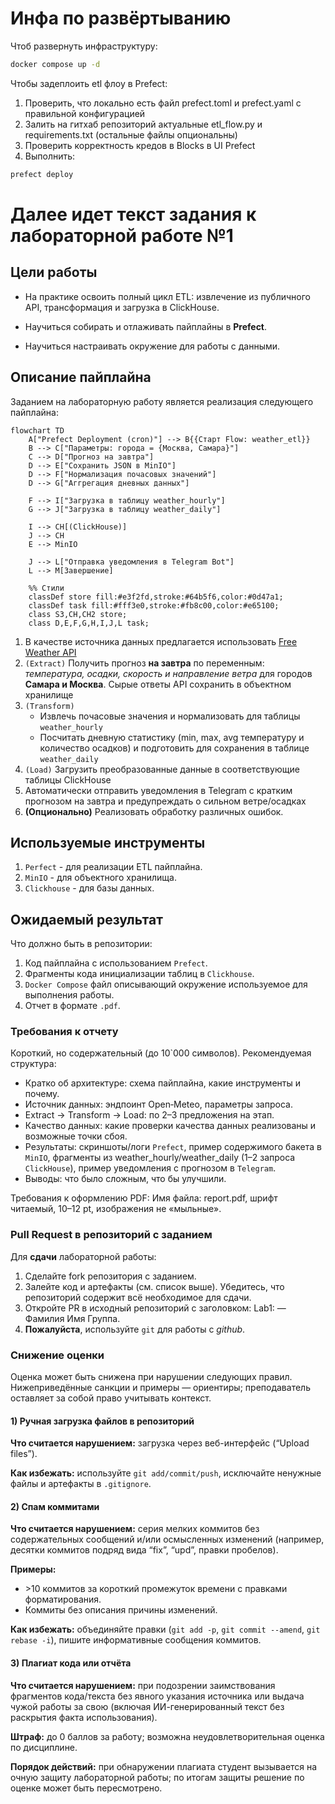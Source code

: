 # Инфа по развёртыванию

Чтоб развернуть инфраструктуру:

```bash
docker compose up -d
```

Чтобы задеплоить etl флоу в Prefect:

1. Проверить, что локально есть файл prefect.toml и prefect.yaml с правильной конфигурацией
2. Залить на гитхаб репозиторий актуальные etl_flow.py и requirements.txt (остальные файлы опциональны)
3. Проверить корректность кредов в Blocks в UI Prefect
4. Выполнить:

```bash
prefect deploy
```

# Далее идет текст задания к лабораторной работе №1

## Цели работы

- На практике освоить полный цикл ETL: извлечение из публичного API, трансформация и загрузка в ClickHouse.

- Научиться собирать и отлаживать пайплайны в **Prefect**.

- Научиться настраивать окружение для работы с данными.

## Описание пайплайна

Заданием на лабораторную работу является реализация следующего пайплайна:

```mermaid
flowchart TD
    A["Prefect Deployment (cron)"] --> B{{Старт Flow: weather_etl}}
    B --> C["Параметры: города = {Москва, Самара}"]
    C --> D["Прогноз на завтра"]
    D --> E["Сохранить JSON в MinIO"]
    D --> F["Нормализация почасовых значений"]
    D --> G["Аггрегация дневных данных"]

    F --> I["Загрузка в таблицу weather_hourly"]
    G --> J["Загрузка в таблицу weather_daily"]

    I --> CH[(ClickHouse)]
    J --> CH
    E --> MinIO

    J --> L["Отправка уведомления в Telegram Bot"]
    L --> M[Завершение]

    %% Стили
    classDef store fill:#e3f2fd,stroke:#64b5f6,color:#0d47a1;
    classDef task fill:#fff3e0,stroke:#fb8c00,color:#e65100;
    class S3,CH,CH2 store;
    class D,E,F,G,H,I,J,L task;
```

1. В качестве источника данных предлагается использовать [Free Weather API](open-meteo.com)
2. `(Extract)` Получить прогноз **на завтра** по переменным: _температура, осадки, скорость и направление ветра_ для городов **Самара и Москва**. Сырые ответы API сохранить в объектном хранилище
3. `(Transform)`
   - Извлечь почасовые значения и нормализовать для таблицы `weather_hourly`
   - Посчитать дневную статистику (min, max, avg температуру и количество осадков) и подготовить для сохранения в таблице `weather_daily`
4. `(Load)` Загрузить преобразованные данные в соответствующие таблицы ClickHouse
5. Автоматически отправить уведомления в Telegram с кратким прогнозом на завтра и предупреждать о сильном ветре/осадках
6. **(Опционально)** Реализовать обработку различных ошибок.

## Используемые инструменты

1. `Perfect` - для реализации ETL пайплайна.
2. `MinIO` - для объектного хранилища.
3. `Clickhouse` - для базы данных.

## Ожидаемый результат

Что должно быть в репозитории:

1. Код пайплайна с использованием `Prefect`.
2. Фрагменты кода инициализации таблиц в `Clickhouse`.
3. `Docker Compose` файл описывающий окружение используемое для выполнения работы.
4. Отчет в формате `.pdf`.

### Требования к отчету

Короткий, но содержательный (до 10`000 символов).
Рекомендуемая структура:

- Кратко об архитектуре: схема пайплайна, какие инструменты и почему.
- Источник данных: эндпоинт Open‑Meteo, параметры запроса.
- Extract → Transform → Load: по 2–3 предложения на этап.
- Качество данных: какие проверки качества данных реализованы и возможные точки сбоя.
- Результаты: скриншоты/логи `Prefect`, пример содержимого бакета в `MinIO`, фрагменты из weather_hourly/weather_daily (1–2 запросa `ClickHouse`), пример уведомления с прогнозом в `Telegram`.
- Выводы: что было сложным, что бы улучшили.

Требования к оформлению PDF:
Имя файла: report.pdf, шрифт читаемый, 10–12 pt, изображения не «мыльные».

### Pull Request в репозиторий c заданием

Для **сдачи** лабораторной работы:

1. Сделайте fork репозитория с заданием.
2. Залейте код и артефакты (см. список выше). Убедитесь, что репозиторий содержит всё необходимое для сдачи.
3. Откройте PR в исходный репозиторий с заголовком: Lab1: — Фамилия Имя Группа.
4. **Пожалуйста**, используйте `git` для работы с _github_.

### Снижение оценки

Оценка может быть снижена при нарушении следующих правил. Нижеприведённые санкции и примеры — ориентиры; преподаватель оставляет за собой право учитывать контекст.

#### 1) Ручная загрузка файлов в репозиторий

**Что считается нарушением:** загрузка через веб-интерфейс (“Upload files”).

**Как избежать:** используйте `git add/commit/push`, исключайте ненужные файлы и артефакты в `.gitignore`.

#### 2) Спам коммитами

**Что считается нарушением:** серия мелких коммитов без содержательных сообщений и/или осмысленных изменений (например, десятки коммитов подряд вида “fix”, “upd”, правки пробелов).

**Примеры:**

- \>10 коммитов за короткий промежуток времени с правками форматирования.
- Коммиты без описания причины изменений.

**Как избежать:** объединяйте правки (`git add -p`, `git commit --amend`, `git rebase -i`), пишите информативные сообщения коммитов.

#### 3) Плагиат кода или отчёта

**Что считается нарушением:** при подозрении заимствования фрагментов кода/текста без явного указания источника или выдача чужой работы за свою (включая ИИ-генерированный текст без раскрытия факта использования).

**Штраф:** до 0 баллов за работу; возможна неудовлетворительная оценка по дисциплине.

**Порядок действий:** при обнаружении плагиата студент вызывается на очную защиту лабораторной работы; по итогам защиты решение по оценке может быть пересмотрено.
